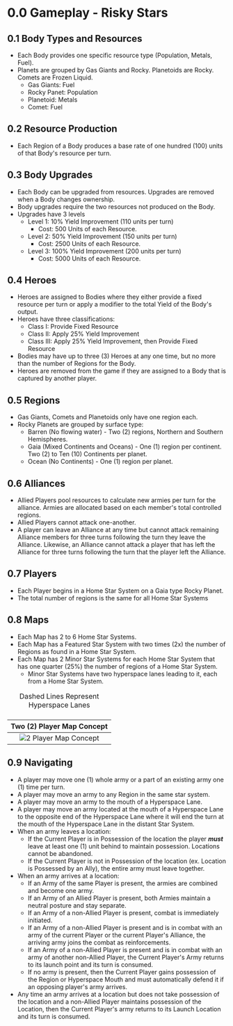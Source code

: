 # 0.0 Gameplay - Risky Stars

## 0.1 Body Types and Resources

- Each Body provides one specific resource type (Population, Metals, Fuel).
- Planets are grouped by Gas Giants and Rocky.  Planetoids are Rocky.  Comets are Frozen Liquid.
	- Gas Giants: Fuel
	- Rocky Panet: Population
	- Planetoid: Metals
	- Comet: Fuel

## 0.2 Resource Production

- Each Region of a Body produces a base rate of one hundred (100) units of that Body's resource per turn.

## 0.3 Body Upgrades

- Each Body can be upgraded from resources.  Upgrades are removed when a Body changes ownership.
- Body upgrades require the two resources not produced on the Body.
- Upgrades have 3 levels
	- Level 1: 10% Yield Improvement (110 units per turn)
		- Cost: 500 Units of each Resource.
	- Level 2: 50% Yield Improvement (150 units per turn)
		- Cost: 2500 Units of each Resource.
	- Level 3: 100% Yield Improvement (200 units per turn)
		- Cost: 5000 Units of each Resource.

## 0.4 Heroes

- Heroes are assigned to Bodies where they either provide a fixed resource per turn or apply a modifier to the total Yield of the Body's output.
- Heroes have three classifications:
	- Class I: Provide Fixed Resource
	- Class II: Apply 25% Yield Improvement
	- Class III: Apply 25% Yield Improvement, then Provide Fixed Resource
- Bodies may have up to three (3) Heroes at any one time, but no more than the number of Regions for the Body.
- Heroes are removed from the game if they are assigned to a Body that is captured by another player.

## 0.5 Regions

- Gas Giants, Comets and Planetoids only have one region each.
- Rocky Planets are grouped by surface type:
	- Barren (No flowing water) - Two (2) regions, Northern and Southern Hemispheres.
	- Gaia (Mixed Continents and Oceans) - One (1) region per continent. Two (2) to Ten (10) Continents per planet.
	- Ocean (No Continents) - One (1) region per planet.

## 0.6 Alliances

- Allied Players pool resources to calculate new armies per turn for the alliance.  Armies are allocated based on each member's total controlled regions.
- Allied Players cannot attack one-another.
- A player can leave an Alliance at any time but cannot attack remaining Alliance members for three turns following the turn they leave the Alliance.  Likewise, an Alliance cannot attack a player that has left the Alliance for three turns following the turn that the player left the Alliance.

## 0.7 Players

- Each Player begins in a Home Star System on a Gaia type Rocky Planet.  
- The total number of regions is the same for all Home Star Systems

## 0.8 Maps

- Each Map has 2 to 6 Home Star Systems.
- Each Map has a Featured Star System with two times (2x) the number of Regions as found in a Home Star System.
- Each Map has 2 Minor Star Systems for each Home Star System that has one quarter (25%) the number of regions of a Home Star System.
	- Minor Star Systems have two hyperspace lanes leading to it, each from a Home Star System.

| Two (2) Player Map Concept |
|:-:|
|![2 Player Map Concept](https://i.imgur.com/O2I3ACn.png)<Caption>Dashed Lines Represent Hyperspace Lanes<Caption>|

## 0.9 Navigating

- A player may move one (1) whole army or a part of an existing army one (1) time per turn.
- A player may move an army to any Region in the same star system.
- A player may move an army to the mouth of a Hyperspace Lane.
- A player may move an army located at the mouth of a Hyperspace Lane to the opposite end of the Hyperspace Lane where it will end the turn at the mouth of the Hyperspace Lane in the distant Star System.
- When an army leaves a location:
	- If the Current Player is in Possession of the location the player ___must___ leave at least one (1) unit behind to maintain possession.  Locations cannot be abandoned.
	- If the Current Player is not in Possession of the location (ex. Location is Possessed by an Ally), the entire army must leave together. 
- When an army arrives at a location:
	- If an Army of the same Player is present, the armies are combined and become one army.
	- If an Army of an Allied Player is present, both Armies maintain a neutral posture and stay separate.
	- If an Army of a non-Allied Player is present, combat is immediately initiated.
	- If an Army of a non-Allied Player is present and is in combat with an army of the current Player or the current Player's Alliance, the arriving army joins the combat as reinforcements.
	- If an Army of a non-Allied Player is present and is in combat with an army of another non-Allied Player, the Current Player's Army returns to its launch point and its turn is consumed.
	- If no army is present, then the Current Player gains possession of the Region or Hyperspace Mouth and must automatically defend it if an opposing player's army arrives.
- Any time an army arrives at a location but does not take possession of the location and a non-Allied Player maintains possession of the Location, then the Current Player's army returns to its Launch Location and its turn is consumed.
